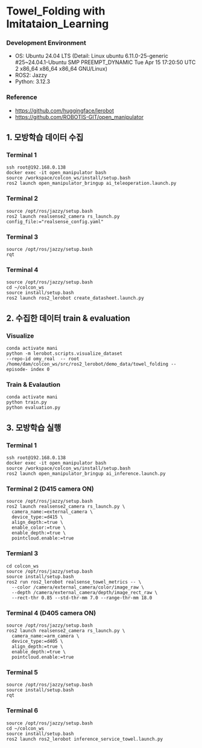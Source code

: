 # Towel_Folding with Imitataion_Learning 

### Development Environment 
- OS: Ubuntu 24.04 LTS (Detail: Linux ubuntu 6.11.0-25-generic #25~24.04.1-Ubuntu SMP PREEMPT_DYNAMIC Tue Apr 15 17:20:50 UTC 2 x86_64 x86_64 x86_64 GNU/Linux)
- ROS2: Jazzy
- Python: 3.12.3

### Reference
- https://github.com/huggingface/lerobot
- https://github.com/ROBOTIS-GIT/open_manipulator

## 1. 모방학습 데이터 수집

### Terminal 1
```
ssh root@192.168.0.138
docker exec -it open_manipulator bash
source /workspace/colcon_ws/install/setup.bash
ros2 launch open_manipulator_bringup ai_teleoperation.launch.py
```

### Terminal 2
```
source /opt/ros/jazzy/setup.bash
ros2 launch realsense2_camera rs_launch.py config_file:="realsense_config.yaml"
```

### Terminal 3
```
source /opt/ros/jazzy/setup.bash
rqt
```

### Terminal 4
```
source /opt/ros/jazzy/setup.bash
cd ~/colcon_ws
source install/setup.bash
ros2 launch ros2_lerobot create_datasheet.launch.py
```

## 2. 수집한 데이터 train & evaluation

### Visualize
```
conda activate mani
python -m lerobot.scripts.visualize_dataset  
--repo-id omy_real  -- root /home/dam/colcon_ws/src/ros2_lerobot/demo_data/towel_folding -- episode- index 0
```

### Train & Evalaution
```
conda activate mani
python train.py 
python evaluation.py
```

## 3. 모방학습 실행

### Terminal 1
```
ssh root@192.168.0.138
docker exec -it open_manipulator bash
source /workspace/colcon_ws/install/setup.bash
ros2 launch open_manipulator_bringup ai_inference.launch.py
```

### Terminal 2 (D415 camera ON)
```
source /opt/ros/jazzy/setup.bash
ros2 launch realsense2_camera rs_launch.py \
  camera_name:=external_camera \
  device_type:=d415 \
  align_depth:=true \
  enable_color:=true \
  enable_depth:=true \
  pointcloud.enable:=true
```

### Termianl 3
```
cd colcon_ws
source /opt/ros/jazzy/setup.bash
source install/setup.bash
ros2 run ros2_lerobot realsense_towel_metrics -- \
  --color /camera/external_camera/color/image_raw \
  --depth /camera/external_camera/depth/image_rect_raw \
  --rect-thr 0.85 --std-thr-mm 7.0 --range-thr-mm 18.0
```

### Terminal 4 (D405 camera ON)
```
source /opt/ros/jazzy/setup.bash
ros2 launch realsense2_camera rs_launch.py \
  camera_name:=arm_camera \
  device_type:=d405 \
  align_depth:=true \
  enable_depth:=true \
  pointcloud.enable:=true
```

### Terminal 5
```
source /opt/ros/jazzy/setup.bash
source install/setup.bash
rqt
```

### Terminal 6
```
source /opt/ros/jazzy/setup.bash
cd ~/colcon_ws
source install/setup.bash
ros2 launch ros2_lerobot inference_service_towel.launch.py
```
